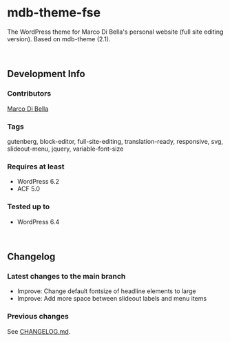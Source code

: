 # mdb-theme-fse
The WordPress theme for Marco Di Bella's personal website (full site editing version). Based on mdb-theme (2.1).

<br>

## Development Info

### Contributors
[Marco Di Bella](https://github.com/mdibella-dev)

### Tags
gutenberg, block-editor, full-site-editing, translation-ready, responsive, svg, slideout-menu, jquery, variable-font-size

### Requires at least

- WordPress 6.2
- ACF 5.0

### Tested up to

- WordPress 6.4

<br>

## Changelog

### Latest changes to the main branch

- Improve: Change default fontsize of headline elements to large
- Improve: Add more space between slideout labels and menu items


### Previous changes

See [CHANGELOG.md](https://github.com/mdibella-dev/mdb-theme-fse/blob/main/CHANGELOG.md).
